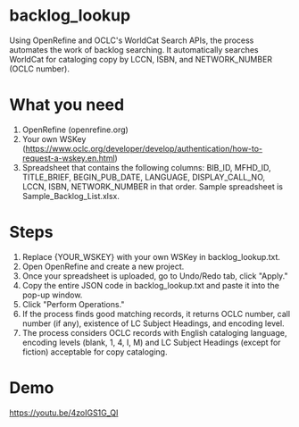 # backlog_lookup
Using OpenRefine and OCLC's WorldCat Search APIs, the process automates the work of backlog searching. It automatically searches WorldCat for cataloging copy by LCCN, ISBN, and NETWORK_NUMBER (OCLC number).

# What you need
1. OpenRefine (openrefine.org)
2. Your own WSKey (https://www.oclc.org/developer/develop/authentication/how-to-request-a-wskey.en.html)
3. Spreadsheet that contains the following columns: BIB_ID, MFHD_ID, TITLE_BRIEF, BEGIN_PUB_DATE, LANGUAGE, DISPLAY_CALL_NO, LCCN, ISBN, NETWORK_NUMBER in that order. Sample spreadsheet is Sample_Backlog_List.xlsx.

# Steps
1. Replace {YOUR_WSKEY} with your own WSKey in backlog_lookup.txt.
2. Open OpenRefine and create a new project.
3. Once your spreadsheet is uploaded, go to Undo/Redo tab, click "Apply."
4. Copy the entire JSON code in backlog_lookup.txt and paste it into the pop-up window.
5. Click "Perform Operations."
6. If the process finds good matching records, it returns OCLC number, call number (if any), existence of LC Subject Headings, and encoding level.
7. The process considers OCLC records with English cataloging language, encoding levels (blank, 1, 4, I, M) and LC Subject Headings (except for fiction) acceptable for copy cataloging.

# Demo
https://youtu.be/4zoIGS1G_QI
